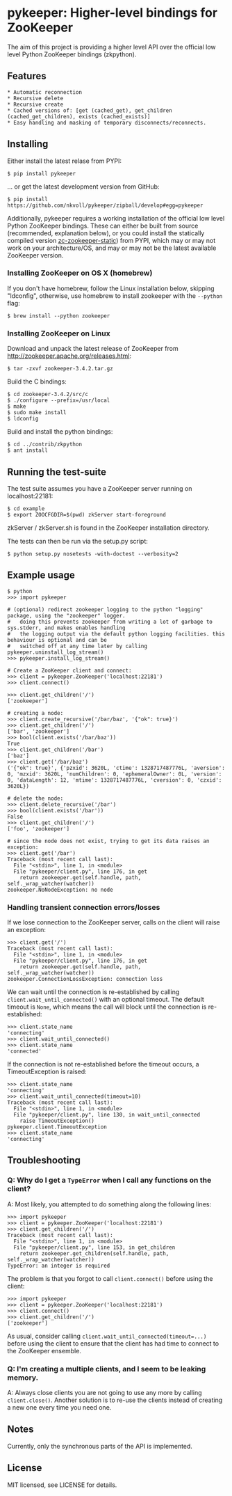 # pykeeper: Higher-level bindings for ZooKeeper


The aim of this project is providing a higher level API over the official low level Python ZooKeeper bindings (zkpython).


## Features

    * Automatic reconnection
    * Recursive delete
    * Recursive create
    * Cached versions of: [get (cached_get), get_children (cached_get_children), exists (cached_exists)]
    * Easy handling and masking of temporary disconnects/reconnects.


## Installing

Either install the latest relase from PYPI:

    $ pip install pykeeper

... or get the latest development version from GitHub:

    $ pip install https://github.com/nkvoll/pykeeper/zipball/develop#egg=pykeeper

Additionally, pykeeper requires a working installation of the official low level Python ZooKeeper bindings. These can either be built from source (recommended, explanation below), or
you could install the statically compiled version [zc-zookeeper-static](http://pypi.python.org/pypi/zc-zookeeper-static)) from PYPI, which may or may not work on your architecture/OS, and may
or may not be the latest available ZooKeeper version.


### Installing ZooKeeper on OS X (homebrew)

If you don't have homebrew, follow the Linux installation below, skipping "ldconfig", otherwise, use homebrew to install zookeeper with the ``--python`` flag:

    $ brew install --python zookeeper


### Installing ZooKeeper on Linux

Download and unpack the latest release of ZooKeeper from http://zookeeper.apache.org/releases.html:

    $ tar -zxvf zookeeper-3.4.2.tar.gz

Build the C bindings:

    $ cd zookeeper-3.4.2/src/c
    $ ./configure --prefix=/usr/local
    $ make
    $ sudo make install
    $ ldconfig

Build and install the python bindings:

    $ cd ../contrib/zkpython
    $ ant install


## Running the test-suite

The test suite assumes you have a ZooKeeper server running on localhost:22181:

    $ cd example
    $ export ZOOCFGDIR=$(pwd) zkServer start-foreground

zkServer / zkServer.sh is found in the ZooKeeper installation directory.

The tests can then be run via the setup.py script:

    $ python setup.py nosetests -with-doctest --verbosity=2


## Example usage

    $ python
    >>> import pykeeper

    # (optional) redirect zookeeper logging to the python "logging" package, using the "zookeeper" logger.
    #   doing this prevents zookeeper from writing a lot of garbage to sys.stderr, and makes enables handling
    #   the logging output via the default python logging facilities. this behaviour is optional and can be
    #   switched off at any time later by calling pykeeper.uninstall_log_stream()
    >>> pykeeper.install_log_stream()

    # Create a ZooKeeper client and connect:
    >>> client = pykeeper.ZooKeeper('localhost:22181')
    >>> client.connect()

    >>> client.get_children('/')
    ['zookeeper']

    # creating a node:
    >>> client.create_recursive('/bar/baz', '{"ok": true}')
    >>> client.get_children('/')
    ['bar', 'zookeeper']
    >>> bool(client.exists('/bar/baz'))
    True
    >>> client.get_children('/bar')
    ['baz']
    >>> client.get('/bar/baz')
    ('{"ok": true}', {'pzxid': 3620L, 'ctime': 1328717487776L, 'aversion': 0, 'mzxid': 3620L, 'numChildren': 0, 'ephemeralOwner': 0L, 'version': 0, 'dataLength': 12, 'mtime': 1328717487776L, 'cversion': 0, 'czxid': 3620L})

    # delete the node:
    >>> client.delete_recursive('/bar')
    >>> bool(client.exists('/bar'))
    False
    >>> client.get_children('/')
    ['foo', 'zookeeper']

    # since the node does not exist, trying to get its data raises an exception:
    >>> client.get('/bar')
    Traceback (most recent call last):
      File "<stdin>", line 1, in <module>
      File "pykeeper/client.py", line 176, in get
        return zookeeper.get(self.handle, path, self._wrap_watcher(watcher))
    zookeeper.NoNodeException: no node


### Handling transient connection errors/losses


If we lose connection to the ZooKeeper server, calls on the client will raise an exception:

    >>> client.get('/')
    Traceback (most recent call last):
      File "<stdin>", line 1, in <module>
      File "pykeeper/client.py", line 176, in get
        return zookeeper.get(self.handle, path, self._wrap_watcher(watcher))
    zookeeper.ConnectionLossException: connection loss

We can wait until the connection is re-established by calling ``client.wait_until_connected()`` with an optional timeout. The default timeout is ``None``, which means the call will block until the connection is re-established:

    >>> client.state_name
    'connecting'
    >>> client.wait_until_connected()
    >>> client.state_name
    'connected'

If the connection is not re-established before the timeout occurs, a TimeoutException is raised:

    >>> client.state_name
    'connecting'
    >>> client.wait_until_connected(timeout=10)
    Traceback (most recent call last):
      File "<stdin>", line 1, in <module>
      File "pykeeper/client.py", line 130, in wait_until_connected
        raise TimeoutException()
    pykeeper.client.TimeoutException
    >>> client.state_name
    'connecting'


## Troubleshooting

### Q: Why do I get a ``TypeError`` when I call any functions on the client?

A: Most likely, you attempted to do something along the following lines:

    >>> import pykeeper
    >>> client = pykeeper.ZooKeeper('localhost:22181')
    >>> client.get_children('/')
    Traceback (most recent call last):
      File "<stdin>", line 1, in <module>
      File "pykeeper/client.py", line 153, in get_children
        return zookeeper.get_children(self.handle, path, self._wrap_watcher(watcher))
    TypeError: an integer is required

The problem is that you forgot to call ``client.connect()`` before using the client:

    >>> import pykeeper
    >>> client = pykeeper.ZooKeeper('localhost:22181')
    >>> client.connect()
    >>> client.get_children('/')
    ['zookeeper']

As usual, consider calling ``client.wait_until_connected(timeout=...)`` before using the client to ensure that the client has had time to connect to the ZooKeeper ensemble.

### Q: I'm creating a multiple clients, and I seem to be leaking memory.
A: Always close clients you are not going to use any more by calling ``client.close()``. Another solution is to re-use the clients instead of creating a new one every time you need one.


## Notes

Currently, only the synchronous parts of the API is implemented.


## License

MIT licensed, see LICENSE for details.